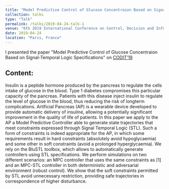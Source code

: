 ```yaml
---
title: "Model Predictive Control of Glucose Concentraion Based on Signal-Temporal Logic Specifications"
collection: talks
type: "Talk"
permalink: /talks/2019-04-24-talk-1
venue: "6th 2019 International Conference on Control, Decision and Information Technologies (CoDIT'19)"
date: 2019-04-24
location: "Paris, France"
---
```

I presented the paper "Model Predictive Control of Glucose Concentraion Based on Signal-Temporal Logic Specifications" on [CODIT'19](https://codit19.com/)

Content:
----
Insulin is a peptide hormone produced by the pancreas to regulate the cells intake of glucose in the blood. Type 1 diabetes compromises this particular capacity of the pancreas. Patients with this disease inject insulin to regulate the level of glucose in the blood, thus reducing the risk of longterm complications. Artificial Pancreas (AP) is a wearable device developed to provide automatic delivery of insuline, allowing a potentially significant improvement in the quality of life of patients. In this paper we apply to the AP a Model Predictive Controller able to generate state trajectories that meet constraints expressed through Signal Temporal Logic (STL). Such a form of constraints is indeed appropriate for the AP, in which some requirements result in hard constraints (absolutely avoid hypoglycaemia) and some other in soft constraints (avoid a prolonged hyperglycaemia). We rely on the BluSTL toolbox, which allows to automatically generate controllers using STL specifications. We perform simulations on two different scenarios: an MPC controller that uses the same constraints as [1] and an MPC-STL controller in both deterministic and adversarial environment (robust control). We show that the soft constraints permitted by STL avoid unnecessary restriction, providing safe trajectories in correspondence of higher disturbance.
